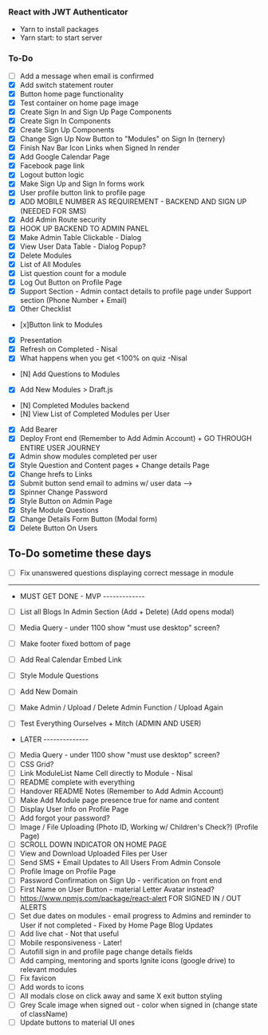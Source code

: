 ### React with JWT Authenticator

* Yarn to install packages
* Yarn start: to start server

### To-Do

* [ ] Add a message when email is confirmed
* [x] Add switch statement router
* [x] Button home page functionality
* [x] Test container on home page image
* [x] Create Sign In and Sign Up Page Components
* [x] Create Sign In Components
* [x] Create Sign Up Components
* [x] Change Sign Up Now Button to "Modules" on Sign In (ternery)
* [x] Finish Nav Bar Icon Links when Signed In render
* [x] Add Google Calendar Page
* [x] Facebook page link
* [x] Logout button logic
* [x] Make Sign Up and Sign In forms work
* [x] User profile button link to profile page
* [x] ADD MOBILE NUMBER AS REQUIREMENT - BACKEND AND SIGN UP (NEEDED FOR SMS)
* [x] Add Admin Route security
* [x] HOOK UP BACKEND TO ADMIN PANEL
* [x] Make Admin Table Clickable - Dialog
* [x] View User Data Table - Dialog Popup?
* [x] Delete Modules
* [x] List of All Modules
* [x] List question count for a module
* [x] Log Out Button on Profile Page
* [x] Support Section - Admin contact details to profile page under Support section (Phone Number + Email)
* [x] Other Checklist
* [x]Button link to Modules
* [X] Presentation
* [X] Refresh on Completed - Nisal
* [x] What happens when you get <100% on quiz -Nisal
* [N] Add Questions to Modules
* [X] Add New Modules > Draft.js
* [N] Completed Modules backend
* [N] View List of Completed Modules per User
* [x] Add Bearer
* [x] Deploy Front end (Remember to Add Admin Account) + GO THROUGH ENTIRE USER JOURNEY
* [x] Admin show modules completed per user
* [x] Style Question and Content pages + Change details Page
* [x] Change hrefs to Links
* [x] Submit button send email to admins w/ user data -->
* [x] Spinner Change Password
* [x] Style Button on Admin Page
* [x] Style Module Questions
* [x] Change Details Form Button (Modal form)
* [x] Delete Button On Users

## To-Do sometime these days
* [ ] Fix unanswered questions displaying correct message in module


---------------------------------------------------------------


* MUST GET DONE - MVP -------------


* [ ] List all Blogs In Admin Section (Add + Delete) (Add opens modal)
* [ ] Media Query - under 1100 show "must use desktop" screen?
* [ ] Make footer fixed bottom of page
* [ ] Add Real Calendar Embed Link
* [ ] Style Module Questions

* [ ] Add New Domain
* [ ] Make Admin / Upload / Delete Admin Function / Upload Again
* [ ] Test Everything Ourselves + Mitch (ADMIN AND USER)



<!-- * [ ] Remake NavBar from Scratch - SPACE-AROUND/BETWEEN  -->

* LATER --------------
* [ ] Media Query - under 1100 show "must use desktop" screen?
* [ ] CSS Grid?
* [ ] Link ModuleList Name Cell directly to Module - Nisal
* [ ] README complete with everything
* [ ] Handover README Notes (Remember to Add Admin Account)
* [ ] Make Add Module page presence true for name and content
* [ ] Display User Info on Profile Page
* [ ] Add forgot your password?
* [ ] Image / File Uploading (Photo ID, Working w/ Children's Check?) (Profile Page)
* [ ] SCROLL DOWN INDICATOR ON HOME PAGE
* [ ] View and Download Uploaded Files per User
* [ ] Send SMS + Email Updates to All Users From Admin Console
* [ ] Profile Image on Profile Page
* [ ] Password Confirmation on Sign Up - verification on front end
* [ ] First Name on User Button - material Letter Avatar instead?
* [ ] https://www.npmjs.com/package/react-alert FOR SIGNED IN / OUT ALERTS
* [ ] Set due dates on modules - email progress to Admins and reminder to User if not completed - Fixed by Home Page Blog Updates
* [ ] Add live chat - Not that useful
* [ ] Mobile responsiveness - Later!
* [ ] Autofill sign in and profile page change details fields
* [ ] Add camping, mentoring and sports Ignite icons (google drive) to relevant modules
* [ ] Fix favicon
* [ ] Add words to icons
* [ ] All modals close on click away and same X exit button styling
* [ ] Grey Scale image when signed out - color when signed in (change state of className)
* [ ] Update buttons to material UI ones
